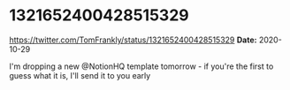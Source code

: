 # 1321652400428515329
https://twitter.com/TomFrankly/status/1321652400428515329
**Date:** 2020-10-29

I'm dropping a new @NotionHQ template tomorrow - if you're the first to guess what it is, I'll send it to you early
